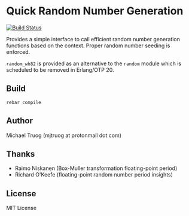 Quick Random Number Generation
==============================

[![Build Status](https://app.travis-ci.com/okeuday/quickrand.svg?branch=master)](https://app.travis-ci.com/okeuday/quickrand)

Provides a simple interface to call efficient random number generation
functions based on the context.  Proper random number seeding is enforced.

`random_wh82` is provided as an alternative to the `random` module
which is scheduled to be removed in Erlang/OTP 20.

Build
-----

    rebar compile

Author
------

Michael Truog (mjtruog at protonmail dot com)

Thanks
------

* Raimo Niskanen (Box-Muller transformation floating-point period)
* Richard O'Keefe (floating-point random number period insights)

License
-------

MIT License

